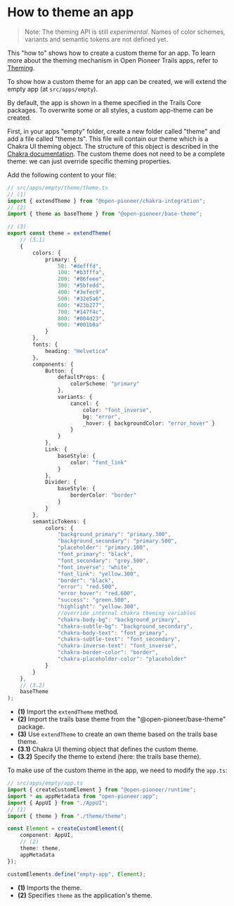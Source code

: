 # How to theme an app

> Note: The theming API is still _experimental_. Names of color schemes, variants and semantic tokens are not defined yet.

This "how to" shows how to create a custom theme for an app. To learn more about the theming
mechanism in Open Pioneer Trails apps, refer to [Theming](../reference/Theming.md).

To show how a custom theme for an app can be created, we will extend the empty app
(at `src/apps/empty`).

By default, the app is shown in a theme specified in the Trails Core packages.
To overwrite some or all styles, a custom app-theme can be created.

First, in your apps "empty" folder, create a new folder called "theme" and add a file called "theme.ts".
This file will contain our theme which is a Chakra UI theming object.
The structure of this object is described in the [Chakra documentation](https://chakra-ui.com/docs/styled-system/theme).
The custom theme does not need to be a complete theme: we can just override specific theming properties.

Add the following content to your file:

```ts
// src/apps/empty/theme/theme.ts
// (1)
import { extendTheme } from "@open-pioneer/chakra-integration";
// (2)
import { theme as baseTheme } from "@open-pioneer/base-theme";

// (3)
export const theme = extendTheme(
    // (3.1)
    {
        colors: {
            primary: {
                50: "#defffd",
                100: "#b3fffa",
                200: "#86feee",
                300: "#5bfedd",
                400: "#3efec9",
                500: "#32e5a6",
                600: "#23b277",
                700: "#147f4c",
                800: "#004d23",
                900: "#001b0a"
            }
        },
        fonts: {
            heading: "Helvetica"
        },
        components: {
            Button: {
                defaultProps: {
                    colorScheme: "primary"
                },
                variants: {
                    cancel: {
                        color: "font_inverse",
                        bg: "error",
                        _hover: { backgroundColor: "error_hover" }
                    }
                }
            },
            Link: {
                baseStyle: {
                    color: "font_link"
                }
            },
            Divider: {
                baseStyle: {
                    borderColor: "border"
                }
            }
        },
        semanticTokens: {
            colors: {
                "background_primary": "primary.300",
                "background_secondary": "primary.500",
                "placeholder": "primary.100",
                "font_primary": "black",
                "font_secondary": "grey.500",
                "font_inverse": "white",
                "font_link": "yellow.300",
                "border": "black",
                "error": "red.500",
                "error_hover": "red.600",
                "success": "green.500",
                "highlight": "yellow.300",
                //override internal chakra theming variables
                "chakra-body-bg": "background_primary",
                "chakra-subtle-bg": "background_secondary",
                "chakra-body-text": "font_primary",
                "chakra-subtle-text": "font_secondary",
                "chakra-inverse-text": "font_inverse",
                "chakra-border-color": "border",
                "chakra-placeholder-color": "placeholder"
            }
        }
    },
    // (3.2)
    baseTheme
);
```

-   **(1)** Import the `extendTheme` method.
-   **(2)** Import the trails base theme from the "@open-pioneer/base-theme" package.
-   **(3)** Use `extendTheme` to create an own theme based on the trails base theme.
-   **(3.1)** Chakra UI theming object that defines the custom theme.
-   **(3.2)** Specify the theme to extend (here: the trails base theme).

To make use of the custom theme in the app, we need to modify the `app.ts`:

```ts
// src/apps/empty/app.ts
import { createCustomElement } from "@open-pioneer/runtime";
import * as appMetadata from "open-pioneer:app";
import { AppUI } from "./AppUI";
// (1)
import { theme } from "./theme/theme";

const Element = createCustomElement({
    component: AppUI,
    // (2)
    theme: theme,
    appMetadata
});

customElements.define("empty-app", Element);
```

-   **(1)** Imports the theme.
-   **(2)** Specifies `theme` as the application's theme.
